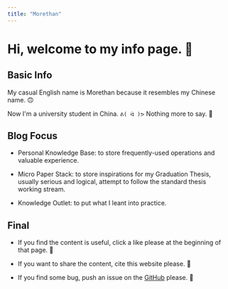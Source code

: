 ```yaml
---
title: "Morethan"
---
```

# Hi, welcome to my info page. 👋

## Basic Info

My casual English name is Morethan because it resembles my Chinese name. 🙃

Now I'm a university student in China. `ᕕ( ᐛ )ᕗ` Nothing more to say. 🫠

## Blog Focus

- Personal Knowledge Base: to store frequently-used operations and valuable experience.

- Micro Paper Stack: to store inspirations for my Graduation Thesis, usually serious and logical, attempt to follow the standard thesis working stream.

- Knowledge Outlet: to put what I leant into practice.

## Final

- If you find the content is useful, click a like please at the beginning of that page. 🤗

- If you want to share the content, cite this website please. 🫡

- If you find some bug, push an issue on the [GitHub](https://github.com/morethan987/morethan987.github.io) please. 🥰
